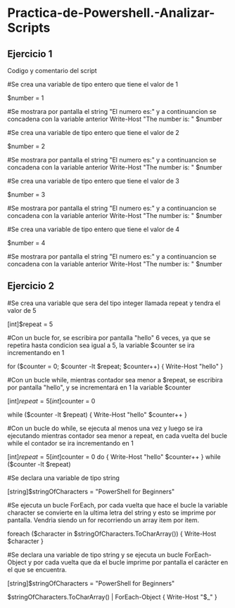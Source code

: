 # Practica-de-Powershell.-Analizar-Scripts

## Ejercicio 1

 Codigo y comentario del script
 
#Se crea una variable de tipo entero que tiene el valor de 1

$number = 1
 
#Se mostrara por pantalla el string "El numero es:" y a continuancion se concadena  con la variable anterior
Write-Host "The number is: " $number

#Se crea una variable de tipo entero que tiene el valor de 2

$number = 2

 
#Se mostrara por pantalla el string "El numero es:" y a continuancion se concadena  con la variable anterior
Write-Host "The number is: " $number

#Se crea una variable de tipo entero que tiene el valor de 3

$number = 3
 
#Se mostrara por pantalla el string "El numero es:" y a continuancion se concadena  con la variable anterior
Write-Host "The number is: " $number

#Se crea una variable de tipo entero que tiene el valor de 4

$number = 4
 
#Se mostrara por pantalla el string "El numero es:" y a continuancion se concadena  con la variable anterior
Write-Host "The number is: " $number


## Ejercicio 2

#Se crea una variable que sera del tipo integer llamada repeat y tendra el valor de 5

[int]$repeat = 5

#Con un bucle for, se escribira por pantalla "hello" 6 veces,  ya que se repetira hasta condicion sea igual a 5,
la variable $counter se ira  incrementando  en 1

for ($counter = 0; $counter -lt $repeat; $counter++) {
    Write-Host "hello"
} 


#Con un bucle while, mientras contador sea menor a $repeat, se escribira por pantalla "hello", y  se incrementará en 1 
la variable $counter

[int]$repeat = 5
[int]$counter = 0

while ($counter -lt $repeat) {
    Write-Host "hello"
    $counter++
}


#Con un bucle do while, se ejecuta al menos una vez y luego  se ira ejecutando  mientras contador sea menor a repeat, en cada vuelta del  bucle while el contador se ira incrementando  en 1

[int]$repeat = 5
[int]$counter = 0
do {
    Write-Host "hello"
    $counter++
}
while ($counter -lt $repeat) 


#Se declara una variable de tipo string

[string]$stringOfCharacters = "PowerShell for Beginners"

#Se ejecuta un bucle ForEach, por cada vuelta que hace el bucle la variable character se convierte en la ultima letra del string y esto se imprime por pantalla. Vendria siendo un for recorriendo un array item por item.

foreach ($character in $stringOfCharacters.ToCharArray()) {
    Write-Host $character
} 

#Se declara una variable de tipo string y se ejecuta un bucle ForEach-Object y por cada vuelta que da  el bucle imprime  por pantalla el carácter en el que se encuentra.

[string]$stringOfCharacters = "PowerShell for Beginners"

$stringOfCharacters.ToCharArray() | ForEach-Object { Write-Host "$_" }
